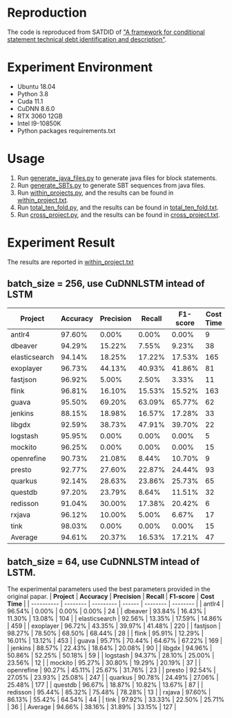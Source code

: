 # Reproduction
The code is reproduced from SATDID of ["A framework for conditional statement technical debt identification and description"](https://link.springer.com/article/10.1007/s10515-022-00364-8).

# Experiment Environment
- Ubuntu 18.04
- Python 3.8
- Cuda 11.1
- CuDNN 8.6.0
- RTX 3060 12GB
- Intel I9-10850K
- Python packages requirements.txt 

# Usage
1. Run [generate_java_files.py](generate_java_files.py) to generate java files for block statements.
2. Run [generate_SBTs.py](generate_SBTs.py) to generate SBT sequences from java files.
3. Run [within_projects.py](within_projects.py), and the results can be found in [within_project.txt](within_project.txt). 
4. Run [total_ten_fold.py](total_ten_fold.py), and the results can be found in [total_ten_fold.txt](total_ten_fold.txt).
5. Run [cross_project.py](cross_project.py), and the results can be found in [cross_project.txt](cross_project.txt).

# Experiment Result
The results are reported in [within_project.txt](within_project.txt)
## batch_size = 256, use CuDNNLSTM intead of LSTM

| **Project**    | **Accuracy** | **Precision** | **Recall** | **F1-score** | **Cost Time** |
| ---------- | -------- | --------- | ------ | -------- | -------- |
|    antlr4     |  97.60%  |   0.00%   | 0.00%  |  0.00%   | 9 |
|    dbeaver    |  94.29%  |  15.22%   | 7.55%  |  9.23%   | 38 |
| elasticsearch |  94.14%  |  18.25%   | 17.22% |  17.53%  | 165 |
|   exoplayer   |  96.73%  |  44.13%   | 40.93% |  41.86%  | 81 |
|   fastjson    |  96.92%  |   5.00%   | 2.50%  |  3.33%   | 11 |
|     flink     |  96.81%  |  16.10%   | 15.53% |  15.52%  | 163 |
|     guava     |  95.50%  |  69.20%   | 63.09% |  65.77%  | 62 |
|    jenkins    |  88.15%  |  18.98%   | 16.57% |  17.28%  | 33 |
|    libgdx     |  92.59%  |  38.73%   | 47.91% |  39.70%  | 22 |
|   logstash    |  95.95%  |   0.00%   | 0.00%  |  0.00%   | 5 |
|    mockito    |  96.25%  |   0.00%   | 0.00%  |  0.00%   | 15 |
|  openrefine   |  90.73%  |  21.08%   | 8.44%  |  10.70%  | 9 |
|    presto     |  92.77%  |  27.60%   | 22.87% |  24.44%  | 93 |
|    quarkus    |  92.14%  |  28.63%   | 23.86% |  25.73%  | 65 |
|    questdb    |  97.20%  |  23.79%   | 8.64%  |  11.51%  | 32 |
|   redisson    |  91.04%  |  30.00%   | 17.38% |  20.42%  | 6 |
|    rxjava     |  96.12%  |  10.00%   | 5.00%  |  6.67%   | 17 |
|     tink      |  98.03%  |   0.00%   | 0.00%  |  0.00%   | 15 |
|    Average    |  94.61%  |  20.37%   | 16.53% |  17.21%  | 47 |

## batch_size = 64, use CuDNNLSTM intead of LSTM. 

The experimental parameters used the best parameters provided in the original papar.
| **Project**    | **Accuracy** | **Precision** | **Recall** | **F1-score** | **Cost Time** |
| ---------- | -------- | --------- | ------ | -------- | -------- |
|    antlr4     |  96.54%  |   0.00%   | 0.00%  |  0.00%   | 24 |
|    dbeaver    |  93.84%  |  16.43%   | 11.30% |  13.08%  | 104 |
| elasticsearch |  92.56%  |  13.35%   | 17.59% |  14.86%  | 459 |
|   exoplayer   |  96.72%  |  43.35%   | 39.97% |  41.48%  | 220 |
|   fastjson    |  98.27%  |  78.50%   | 68.50% |  68.44%  | 28 |
|     flink     |  95.91%  |  12.29%   | 16.01% |  13.12%  | 453 |
|     guava     |  95.71%  |  70.44%   | 64.67% |  67.22%  | 169 |
|    jenkins    |  88.57%  |  22.43%   | 18.64% |  20.08%  | 90 |
|    libgdx     |  94.96%  |  50.86%   | 52.25% |  50.18%  | 59 |
|   logstash    |  94.37%  |  28.10%   | 25.00% |  23.56%  | 12 |
|    mockito    |  95.27%  |  30.80%   | 19.29% |  20.19%  | 37 |
|  openrefine   |  90.27%  |  45.11%   | 25.67% |  31.76%  | 23 |
|    presto     |  92.54%  |  27.05%   | 23.93% |  25.08%  | 247 |
|    quarkus    |  90.78%  |  24.49%   | 27.06% |  25.48%  | 177 |
|    questdb    |  96.67%  |  18.87%   | 10.82% |  13.67%  | 87 |
|   redisson    |  95.44%  |  85.32%   | 75.48% |  78.28%  | 13 |
|    rxjava     |  97.60%  |  86.13%   | 55.42% |  64.54%  | 44 |
|     tink      |  97.92%  |  33.33%   | 22.50% |  25.71%  | 36 |
|    Average    |  94.66%  |  38.16%   | 31.89% |  33.15%  | 127 |

